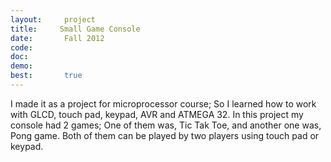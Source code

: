 ```yaml
---
layout:     project
title:     Small Game Console 
date:       Fall 2012
code:  
doc:        
demo:
best:       true
---
```

I made it as a project for microprocessor course; So I learned how to work with GLCD, touch pad, keypad, AVR and ATMEGA 32. In this project my console had 2 games; One of them was, Tic Tak Toe, and another one was, Pong game. Both of them can be played by two players using touch pad or keypad.